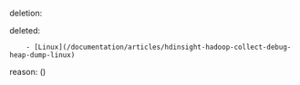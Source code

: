 deletion:

deleted:

		- [Linux](/documentation/articles/hdinsight-hadoop-collect-debug-heap-dump-linux)

reason: ()

